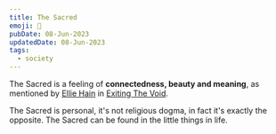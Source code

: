 ```yaml
---
title: The Sacred
emoji: 👼
pubDate: 08-Jun-2023
updatedDate: 08-Jun-2023
tags:
  - society
---
```


The Sacred is a feeling of **connectedness, beauty and meaning**, as mentioned by [Ellie Hain](https://twitter.com/ellie__hain) in [Exiting The Void](https://www.youtube.com/watch?v=BqB-1ABZJSM).

The Sacred is personal, it's not religious dogma, in fact it's exactly the opposite. The Sacred can be found in the little things in life.